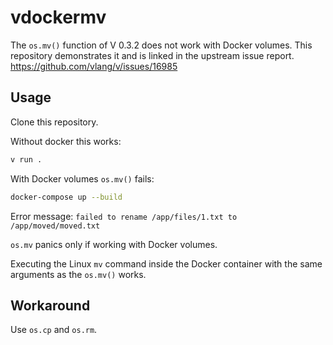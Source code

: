 # vdockermv

The `os.mv()` function of V 0.3.2 does not work with Docker volumes.
This repository demonstrates it and is linked in the upstream issue report.
https://github.com/vlang/v/issues/16985

## Usage
Clone this repository.

Without docker this works:
```bash
v run .
```

With Docker volumes `os.mv()` fails:
```bash
docker-compose up --build
```

Error message:
`failed to rename /app/files/1.txt to /app/moved/moved.txt`

`os.mv` panics only if working with Docker volumes.

Executing the Linux `mv` command inside the Docker container with the same arguments as the `os.mv()` works.

## Workaround

Use `os.cp` and `os.rm`.
